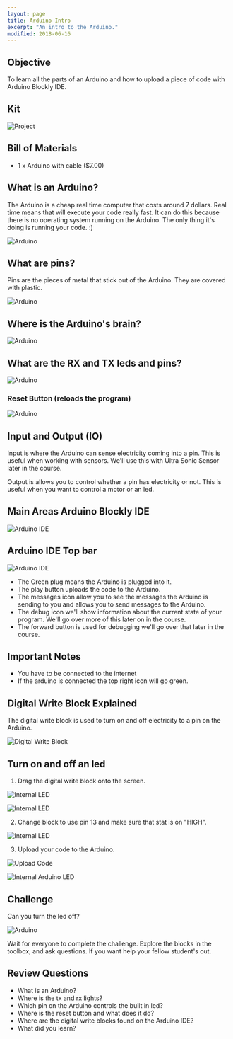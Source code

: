 ```yaml
---
layout: page
title: Arduino Intro
excerpt: "An intro to the Arduino."
modified: 2018-06-16
---
```


## Objective

To learn all the parts of an Arduino and how to upload a piece of code with Arduino Blockly IDE.

## Kit

![Project](/images/summer-camp/day-1/arduino-intro/project.jpg)

## Bill of Materials 

- 1 x Arduino with cable  ($7.00) 

## What is an Arduino?

The Arduino is a cheap real time computer that costs around 7 dollars. Real time means that will execute your code really fast.  It can do this because there is no operating system running on the Arduino.  The only thing it's doing is running your code. :)

![Arduino](/images/summer-camp/day-1/arduino-intro/arduino.jpg)

## What are pins?

Pins are the pieces of metal that stick out of the Arduino.  They are covered with plastic.

![Arduino](/images/summer-camp/day-1/arduino-intro/arduino-pins.jpg)


## Where is the Arduino's brain?

![Arduino](/images/summer-camp/day-1/arduino-intro/arduino.jpg)

## What are the RX and TX leds and pins?

![Arduino](/images/summer-camp/day-1/arduino-intro/arduino-rx-tx.jpg)


### Reset Button (reloads the program)

![Arduino](/images/summer-camp/day-1/arduino-intro/arduino-reset-btn.jpg)

## Input and Output (IO)

Input is where the Arduino can sense electricity coming into a pin.  This is useful when working with sensors. We'll use this with Ultra Sonic Sensor later in the course.

Output is allows you to control whether a pin has electricity or not.  This is useful when you want to control a motor or an led.  


## Main Areas Arduino Blockly IDE

![Arduino IDE](/images/summer-camp/day-1/arduino-intro/arduino-ide.png)

## Arduino IDE Top bar

![Arduino IDE](/images/summer-camp/day-1/arduino-intro/arduino-top-bar.png)

- The Green plug means the Arduino is plugged into it.
- The play button uploads the code to the Arduino.
- The messages icon allow you to see the messages the Arduino is sending to you and allows you to send messages to the Arduino.
- The debug icon we'll show information about the current state of your program.  We'll go over more of this later on in the course.
- The forward button is used for debugging we'll go over that later in the course.

## Important Notes

- You have to be connected to the internet
- If the arduino is connected the top right icon will go green.

## Digital Write Block Explained

The digital write block is used to turn on and off electricity to a pin on the Arduino.  

![Digital Write Block](/images/summer-camp/day-1/arduino-intro/turn-on-pin-13-part-1.png)

## Turn on and off an led

1) Drag the digital write block onto the screen.

![Internal LED](/images/summer-camp/day-1/arduino-intro/turn-on-pin-13-part-2.png)

![Internal LED](/images/summer-camp/day-1/arduino-intro/turn-on-pin-13-part-1.png)


2) Change block to use pin 13 and make sure that stat is on "HIGH".

![Internal LED](/images/summer-camp/day-1/arduino-intro/turn-on-pin-13-part-3.png)

3) Upload your code to the Arduino.

![Upload Code](/images/summer-camp/day-1/arduino-intro/upload-btn.png)

![Internal Arduino LED](/images/summer-camp/day-1/arduino-intro/internal-led-on.jpg)

## Challenge 

Can you turn the led off?

![Arduino](/images/summer-camp/day-1/arduino-intro/arduino-led-challenge-1.jpg)

Wait for everyone to complete the challenge.  Explore the blocks in the toolbox, and ask questions.  If you want help your fellow student's out.

## Review Questions

- What is an Arduino?
- Where is the tx and rx lights?
- Which pin on the Arduino controls the built in led?
- Where is the reset button and what does it do?
- Where are the digital write blocks found on the Arduino IDE?
- What did you learn?

